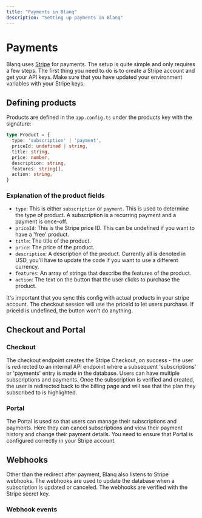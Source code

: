 ```yaml
---
title: "Payments in Blanq"
description: "Setting up payments in Blanq"
---
```


# Payments

Blanq uses [Stripe](https://stripe.com) for payments. The setup is quite simple and only requires a few steps. The first thing you need to do is to create a Stripe account and get your API keys.
Make sure that you have updated your environment variables with your Stripe keys.

## Defining products

Products are defined in the `app.config.ts` under the products key with the signature:

```typescript
type Product = {
  type: 'subscription' | 'payment',
  priceId: undefined | string,
  title: string,
  price: number,
  description: string,
  features: string[],
  action: string,
}
```

### Explanation of the product fields

- `type`: This is either `subscription` or `payment`. This is used to determine the type of product. A subscription is a recurring payment and a payment is once-off.
- `priceId`: This is the Stripe price ID. This can be undefined if you want to have a 'free' product.
- `title`: The title of the product.
- `price`: The price of the product.
- `description`: A description of the product. Currently all is denoted in USD, you'll have to update the code if you want to use a different currency.
- `features`: An array of strings that describe the features of the product.
- `action`: The text on the button that the user clicks to purchase the product.

It's important that you sync this config with actual products in your stripe account. The checkout session will use the priceId to let users purchase. If priceId is undefined, the button won't do anything.

## Checkout and Portal

### Checkout

The checkout endpoint creates the Stripe Checkout, on success - the user is redirected to an internal API endpoint where a subsequent
'subscriptions' or 'payments' entry is made in the database. Users can have multiple subscriptions and payments. Once the subscription is verified and created, the user is redirected back to the billing page and will see that the plan they subscribed to is highlighted.

### Portal

The Portal is used so that users can manage their subscriptions and payments. Here they can cancel subscriptions and view their payment history and change their payment details.
You need to ensure that Portal is configured correctly in your Stripe account.

## Webhooks

Other than the redirect after payment, Blanq also listens to Stripe webhooks. The webhooks are used to update the database when a subscription is updated or canceled. The webhooks are verified with the Stripe secret key.

### Webhook events


